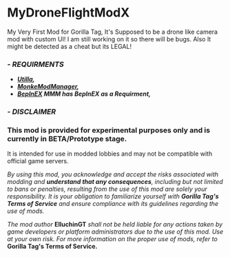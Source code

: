 # MyDroneFlightModX
My Very First Mod for Gorilla Tag, It's Supposed to be a drone like camera mod with custom UI! I am still working on it so there will be bugs. Also It might be detected as a cheat but its LEGAL!

### **_- REQUIRMENTS_**

- **_[Utilla](https://github.com/legoandmars/Utilla),_**
- **_[MonkeModManager](https://github.com/DeadlyKitten/MonkeModManager),_**
- **_[BepInEX](https://github.com/DeadlyKitten/MonkeModManager) MMM has BepInEX as a Requirment,_**


### **_- DISCLAIMER_**

### This mod is provided for experimental purposes only and is currently in BETA/Prototype stage.

It is intended for use in modded lobbies and may not be compatible with official game servers.

_By using this mod, you acknowledge and accept the risks associated with modding and **understand that any consequences**, including but not limited to bans or penalties, resulting from the use of this mod are solely your responsibility. It is your obligation to familiarize yourself with **Gorilla Tag's Terms of Service** and ensure compliance with its guidelines regarding the use of mods._

_The mod author_ **ElluchinGT** _shall not be held liable for any actions taken by game developers or platform administrators due to the use of this mod. Use at your own risk. For more information on the proper use of mods, refer to_ **Gorilla Tag's Terms of Service.**

